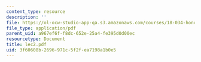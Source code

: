 ```yaml
---
content_type: resource
description: ''
file: https://ol-ocw-studio-app-qa.s3.amazonaws.com/courses/18-034-honors-differential-equations-spring-2004/3f60608b2696971c5f2fea7198a1b0e5_lec2.pdf
file_type: application/pdf
parent_uid: a967ef6f-f8dc-652e-25a4-fe395d0d00ec
resourcetype: Document
title: lec2.pdf
uid: 3f60608b-2696-971c-5f2f-ea7198a1b0e5
---
```

